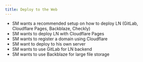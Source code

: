 ```yaml
---
title: Deploy to the Web
---
```


- SM wants a recommended setup on how to deploy LN (GitLab, Cloudflare Pages, Backblaze, Checkly)
- SM wants to deploy LN with Cloudflare Pages
- SM wants to register a domain using Cloudflare
- SM want to deploy to his own server
- SM wants to use GitLab for LN backend
- SM wants to use Backblaze for large file storage
